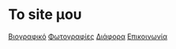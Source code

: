 ﻿# Το site μου

[Βιογραφικό](βιογραφικό.md)
[Φωτογραφίες](φωτo.md)
[Διάφορα](διάφορα.md)
[Επικοινωνία](επικοινωνία.md)
